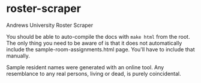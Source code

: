 # roster-scraper
Andrews University Roster Scraper

You should be able to auto-compile the docs with `make html` from the root.
The only thing you need to be aware of is that it does not automatically
include the sample-room-assignments.html page. You'll have to include
that manually.

Sample resident names were generated with an online tool. Any resemblance
to any real persons, living or dead, is purely coincidental.
